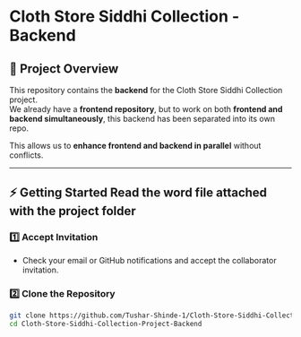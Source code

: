 # Cloth Store Siddhi Collection - Backend

## 🚀 Project Overview

This repository contains the **backend** for the Cloth Store Siddhi Collection project.  
We already have a **frontend repository**, but to work on both **frontend and backend simultaneously**, this backend has been separated into its own repo.  

This allows us to **enhance frontend and backend in parallel** without conflicts.  

---


## ⚡ Getting Started Read the word file attached with the project folder

### 1️⃣ Accept Invitation
- Check your email or GitHub notifications and accept the collaborator invitation.  

### 2️⃣ Clone the Repository
```bash
git clone https://github.com/Tushar-Shinde-1/Cloth-Store-Siddhi-Collection-Project-Backend.git
cd Cloth-Store-Siddhi-Collection-Project-Backend

